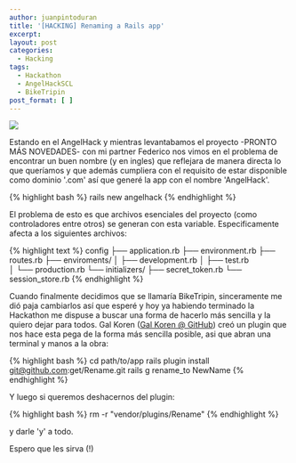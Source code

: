 ```yaml
---
author: juanpintoduran
title: '[HACKING] Renaming a Rails app'
excerpt:
layout: post
categories:
  - Hacking
tags:
  - Hackathon
  - AngelHackSCL
  - BikeTripin
post_format: [ ]
---
```


[![][1]][1]

Estando en el AngelHack y mientras levantabamos el proyecto -PRONTO MÁS NOVEDADES- con mi partner Federico nos vimos en el problema de encontrar un buen nombre (y en ingles) que reflejara de manera directa lo que queríamos y que además cumpliera con el requisito de estar disponible como dominio '.com' así que generé la app con el nombre 'AngelHack'.

{% highlight bash   %}
rails new angelhack
{% endhighlight %}

El problema de esto es que archivos esenciales del proyecto (como controladores entre otros) se generan con esta variable.  Especificamente afecta a los siguientes archivos:

{% highlight text %}
config
  ├── application.rb
  ├── environment.rb
  ├── routes.rb
  ├── enviroments/
  │       ├── development.rb
  │       ├── test.rb          
  │       └── production.rb
  └── initializers/
          ├── secret_token.rb
          └── session_store.rb
{% endhighlight %}

Cuando finalmente decidimos que se llamaría BikeTripin, sinceramente me dió paja cambiarlos así que esperé y hoy ya habiendo terminado la Hackathon me dispuse a buscar una forma de hacerlo más sencilla y la quiero dejar para todos. Gal Koren ([Gal Koren @ GitHub][2]) creó un plugin que nos hace esta pega de la forma más sencilla posible, asi que abran una terminal y manos a la obra:

{% highlight bash   %}
cd path/to/app
rails plugin install git@github.com:get/Rename.git
rails g rename_to NewName
{% endhighlight %}

Y luego si queremos deshacernos del plugin:

{% highlight bash   %}
rm -r "vendor/plugins/Rename"
{% endhighlight %}

y darle 'y' a todo.

Espero que les sirva (!)

  [1]: http://cabargas.com/images/railsapp.png
  [2]: https://github.com/get